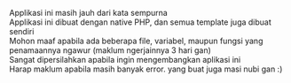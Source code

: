  Applikasi ini masih jauh dari kata sempurna
<br> Applikasi ini dibuat dengan native PHP, dan semua template juga dibuat sendiri
<br> Mohon maaf apabila ada beberapa file, variabel, maupun fungsi yang penamaannya ngawur (maklum ngerjainnya 3 hari gan)
<br> Sangat dipersilahkan apabila ingin mengembangkan aplikasi ini 
<br> Harap maklum apabila masih banyak error. yang buat juga masi nubi gan :)
